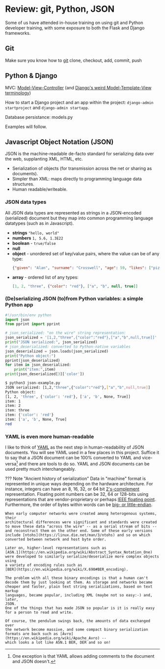 # Review: git, Python, JSON

Some of us have attended in-house training on using git and Python developer training, with some exposure
to both the Flask and Django frameworks.

## Git

Make sure you know how to [git](https://git-scm.com) clone, checkout, add, commit, push

## Python & Django

MVC: [Model-View-Controller](https://en.wikipedia.org/wiki/Model%E2%80%93view%E2%80%93controller)
(and [Django's weird Model-Template-View terminology](https://docs.djangoproject.com/en/stable/faq/general/#django-appears-to-be-a-mvc-framework-but-you-call-the-controller-the-view-and-the-view-the-template-how-come-you-don-t-use-the-standard-names))

How to start a Django project and an app within the project: `django-admin startproject` and `django-admin startapp`.

Database persistance: models.py

Examples will follow.

## Javascript Object Notation (JSON)

JSON is the machine-readable de-facto standard for serializing data over
the web, supplanting XML, HTML, etc.

- Serialization of objects (for transmission across the net or sharing as documents).
- Simpler than XML: maps directly to programming language data structures.
- Human readable/writeable.

### JSON data types

All JSON data types are represented as strings in a JSON-encoded (serialized)
document but they map into common programming language datatypes (such
as in Javascript).

-  **strings** `"hello, world"`
-  **numbers** `1, 5.6, 1.3E22`
-  **boolean** - `true/false`
-  **null**
-  **object** - unordered set of key/value pairs, where the value can be of any type:
   ```json
   {"given": "Alan", "surname": "Crosswell", "age": 59, "likes": ["pizza", "xiao long bao"]}
   ```
-  **array** - ordered list of any types:
   ```json
   [1, 2, "three", {"color": "red"}, ["a", "b", null, true]]
   ```

### (De)serializing JSON (to)from Python variables: a simple Python app

```python
#!/usr/bin/env python
import json
from pprint import pprint

# json_serialized: "on the wire" string representation:
json_serialized = '[1,2,"three",{"color":"red"},["a","b",null,true]]'
print("JSON serialized:", json_serialized)
# json_deserialized: converted to Python-native variables
json_deserialized = json.loads(json_serialized)
print("Python object:")
pprint(json_deserialized)
for item in json_deserialized:
    print("item:",item)
print(json_deserialized[3]['color'])
```

```bash
$ python3 json-example.py
JSON serialized: [1,2,"three",{"color":"red"},["a","b",null,true]]
Python object:
[1, 2, 'three', {'color': 'red'}, ['a', 'b', None, True]]
item: 1
item: 2
item: three
item: {'color': 'red'}
item: ['a', 'b', None, True]
red
```

### YAML is even more human-readable

I like to think of [YAML](https://yaml.org/spec/1.2.2/) as the next step in human-readability
of JSON documents. You will see YAML used in a few places in this project. Suffice it to say
that a JSON document can be 100% converted to YAML and vice-versa[^1] and there are tools
to do so. YAML and JSON documents can be used pretty much interchangeably.

[^1]: One exception is that YAML allows adding comments to the document and JSON doesn't.

??? Note "Ancient history of serialization"
	Data in "machine" format is represented in unique ways depending on the hardware architecture.
	For instance, integers can have an 8, 16, 32, or 64 bit
	[2's-complement](https://www.cs.cornell.edu/~tomf/notes/cps104/twoscomp.html)
	representation. Floating point numbers can be 32, 64 or 128-bits using representations
	that are vendor-proprietary or perhaps
	[IEEE floating point](https://www.cs.cornell.edu/~tomf/notes/cps104/floating.html).
	Furthermore, the order of bytes within words can be
	[big- or little-endian](https://en.wikipedia.org/wiki/Endianness).

	When early computer networks were created among heterogenous systems, their
	architectural differences were significant and standards were created
	to move these data "across the wire" -- as a serial stream of bits --
	and reconstruct them on the other end. Some of these early versions
	include [ntohs](https://linux.die.net/man/3/ntohs) and so on which
	converted between network and host byte order.

	Later on, higher-level representations such as
	[ASN.1](https://en.wikipedia.org/wiki/Abstract_Syntax_Notation_One)
	were developed to similarly serialize/deserialize more complex objects using
	a variety of encoding rules such as
	[BER](https://en.wikipedia.org/wiki/X.690#BER_encoding).

	The problem with all these binary encodings is that a human can't
	decode them by just looking at them. As storage and networks became
	cheaper and faster, plain text string serializations, based on text markup
	languages, became popular, including XML (maybe not so easy:-) and, later,
	JSON.
	One of the things that has made JSON so popular is it is really easy
	for a person to read and write.

	Of course, the pendulum swings back, the amounts of data exchanged over
	the network become massive, and some compact binary serialization
	formats are back such as [Avro](https://en.wikipedia.org/wiki/Apache_Avro) --
	which looks a lot like ASN.1 BER, DER and so on!

